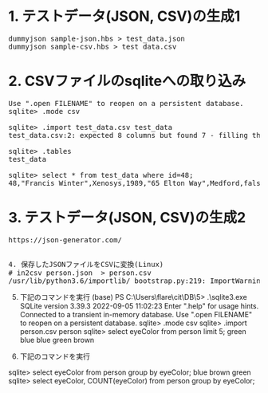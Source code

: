 # 1. テストデータ(JSON, CSV)の生成1
<pre>
dummyjson sample-json.hbs > test_data.json
dummyjson sample-csv.hbs > test_data.csv
</pre>

# 2. CSVファイルのsqliteへの取り込み
<pre>
Use ".open FILENAME" to reopen on a persistent database.
sqlite> .mode csv

sqlite> .import test_data.csv test_data
test_data.csv:2: expected 8 columns but found 7 - filling the rest with NULL

sqlite> .tables
test_data

sqlite> select * from test_data where id=48;
48,"Francis Winter",Xenosys,1989,"65 Elton Way",Medford,false,
</pre>



# 3. テストデータ(JSON, CSV)の生成2
<pre>
https://json-generator.com/
</pre>
<pre>

4. 保存したJSONファイルをCSVに変換(Linux)
# in2csv person.json  > person.csv
/usr/lib/python3.6/importlib/_bootstrap.py:219: ImportWarning: can't resolve package from __spec__ or __package__, falling back on __name__ and __path__
</pre>

5. 下記のコマンドを実行
(base) PS C:\Users\flare\cit\DB\5> .\sqlite3.exe
SQLite version 3.39.3 2022-09-05 11:02:23
Enter ".help" for usage hints.
Connected to a transient in-memory database.
Use ".open FILENAME" to reopen on a persistent database.
sqlite> .mode csv
sqlite> .import person.csv person
sqlite> select eyeColor from person limit 5;
green
blue
blue
green
brown

6. 下記のコマンドを実行

sqlite> select eyeColor from person group by eyeColor;
blue
brown
green
sqlite> select eyeColor, COUNT(eyeColor) from person group by eyeColor;



